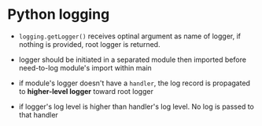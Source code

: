 # Python logging

- `logging.getLogger()` receives optinal argument as name of logger, if nothing is provided, root logger is returned.

- logger should be initiated in a separated module then imported before need-to-log module's import within main

- if module's logger doesn't have a `handler`, the log record is propagated to **higher-level logger** toward root logger

- if logger's log level is higher than handler's log level. No log is passed to that handler
